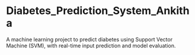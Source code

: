 # Diabetes_Prediction_System_Ankitha
A machine learning project to predict diabetes using Support Vector Machine (SVM), with real-time input prediction and model evaluation.
